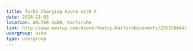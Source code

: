 ```yaml
---
title: Turbo Charging Azure with F
date: 2016-11-03
location: WALTER GmbH, Karlsruhe
link: http://www.meetup.com/Azure-Meetup-Karlsruhe/events/235150644/
usergroup: azka
type: usergroup
---
```


